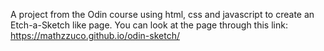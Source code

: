 A project from the Odin course using html, css and javascript to create an Etch-a-Sketch like page.
You can look at the page through this link: https://mathzzuco.github.io/odin-sketch/
